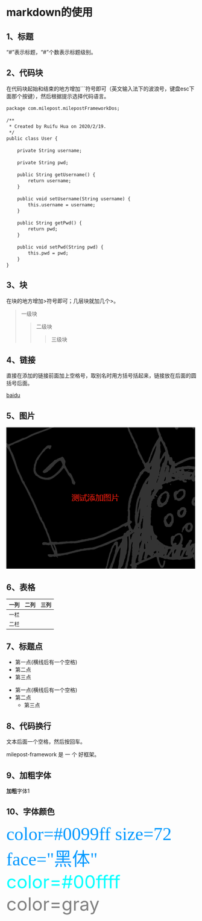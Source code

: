 # markdown的使用

## 1、标题
“#”表示标题，“#”个数表示标题级别。

## 2、代码块
在代码块起始和结束的地方增加```符号即可（英文输入法下的波浪号，键盘esc下面那个按键），然后根据提示选择代码语言。

```
package com.milepost.milepostFrameworkDos;

/**
 * Created by Ruifu Hua on 2020/2/19.
 */
public class User {

    private String username;

    private String pwd;

    public String getUsername() {
        return username;
    }

    public void setUsername(String username) {
        this.username = username;
    }

    public String getPwd() {
        return pwd;
    }

    public void setPwd(String pwd) {
        this.pwd = pwd;
    }
}

```

## 3、块
在块的地方增加>符号即可；几层块就加几个>。
>一级块
>>二级块
>>>三级块

## 4、链接
直接在添加的链接前面加上空格号，取别名时用方括号括起来，链接放在后面的圆括号后面。
 
 [baidu](https://www.baidu.com/)

## 5、图片
![测试图片](images/test/1.png)

## 6、表格
一列|二列|三列|
---|---|---
一栏| |
二栏| |

## 7、标题点
- 第一点(横线后有一个空格)
- 第二点
- 第三点

* 第一点(横线后有一个空格)
* 第二点
    * 第三点
    
## 8、代码换行
文本后面一个空格，然后按回车。

milepost-framework
是 
一 
个 
好框架。

## 9、加粗字体

**加粗**字体1

## 10、字体颜色

<font color=#0099ff size=7 face="黑体">color=#0099ff size=72 face="黑体"</font>
<font color=#00ffff size=72>color=#00ffff</font>
<font color=gray size=72>color=gray</font>


